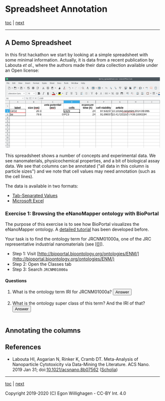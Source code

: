 # Spreadsheet Annotation

[toc](./README.md) | [next](SpreadsheetAnnotation2.md)

<script>
  function toggleAnswer(id) {
  var answer = document.getElementById(id);
  if (answer.style.visibility === "hidden" ||
      answer.style.visibility === "none") {
    answer.style.visibility = "visible";
  } else {
    answer.style.visibility = "hidden";
  }
}
</script>

---

## A Demo Spreadsheet

In this first hackathon we start by looking at a simple spreadsheet with some minimal information. Actually,
it is data from a recent publication by Labouta *et al.*, where the authors made their data collection available under an Open license:

![Demo spreadsheet](demo_spreadsheet.png)

This spreadsheet shows a number of concepts and experimental data. We see nanomaterials, physicochemical properties,
and a bit of biological assay data. We see that columns can be annotated ("all data in this column is particle sizes")
and we note that cell values may need annotation (such as the cell lines).

The data is available in two formats:

* [Tab-Separated Values](demo_spreadsheet.tsv)
* [Microsoft Excel](demo_spreadsheet.xlsx)

### Exercise 1: Browsing the eNanoMapper ontology with BioPortal

The purpose of this exercise is to see how BioPortal visualizes the eNanoMapper ontology.
A [detailed tutorial](https://enanomapper.github.io/tutorials/BrowseOntology/Tutorial%20browsing%20eNM%20ontology.html)
has been developed before.

Your task is to find the ontology term for JRCNM01000a, one of the
JRC representative industrial nanomaterials (see [[0](https://doi.org/10.1016/J.YRTPH.2016.08.008)]).

* Step 1: Visit [http://bioportal.bioontology.org/ontologies/ENM/](http://bioportal.bioontology.org/ontologies/ENM/)
* Step 2: Open the Classes tab
* Step 3: Search `JRCNM01000a`

#### Questions

1. What is the ontology term IRI for JRCNM01000a? <button onclick="toggleAnswer('q1')">Answer</button><span id="q1" style="visibility: hidden">http://purl.enanomapper.org/onto/ENM_9000074</span>
2. What is the ontology super class of this term? And the IRI of that?<button onclick="toggleAnswer('q2')">Answer</button><span id="q2" style="visibility: hidden">titanium oxide nanoparticle, http://purl.bioontology.org/ontology/npo#NPO_1486</span>

## Annotating the columns



## References

* Labouta HI, Asgarian N, Rinker K, Cramb DT. Meta-Analysis of Nanoparticle Cytotoxicity via Data-Mining the Literature. ACS Nano. 2019 Jan 31; doi:[10.1021/acsnano.8b07562](https://doi.org/10.1021/acsnano.8b07562) ([Scholia](https://tools.wmflabs.org/scholia/work/Q69534939))

---

[toc](./README.md) | [next](SpreadsheetAnnotation2.md)

Copyright 2019-2020 (C) Egon Willighagen - CC-BY Int. 4.0
